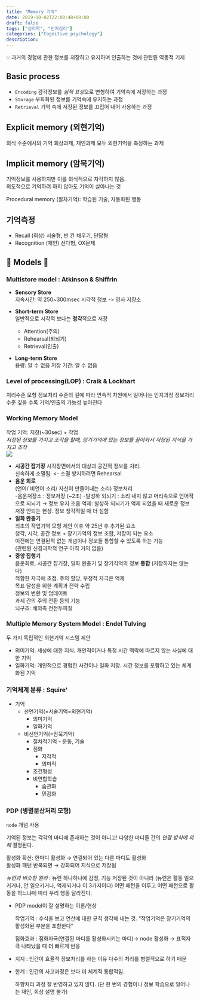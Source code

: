 ```yaml
---
title: "Memory 기억"
date: 2019-10-02T22:09:48+09:00
draft: false
tags: ["심리학", "인지심리"]
categories: ["Cognitive psychology"]
description: 
---
```

<aside>
💡 과거의 경험에 관한 정보를 저장하고 유지하며 인출하는 것에 관련된 역동적 기제  
</aside>
  
## Basic process
- `Encoding`
    감각정보를 *심적 표상*으로 변형하여 기억속에 저장하는 과정
- `Storage`
    부화화된 정보를 기억속에 유지하는 과정
- `Retrieval`
    기억 속에 저장된 정보를 끄집어 내어 사용하는 과정
    

## Explicit memory (외현기억)
의식 수준에서의 기억
회상과제, 재인과제 모두 외현기억을 측정하는 과제

## Implicit memory (암묵기억)
기억정보를 사용하지만 이를 의식적으로 자각하지 않음.   
의도적으로 기억하려 하지 않아도 기억이 살아나는 것  

Procedural memory (절차기억): 학습된 기술, 자동화된 행동
    

## 기억측정
- Recall (회상)
    서술형, 빈 칸 채우기, 단답형
- Recognition (재인)
    선다형, OX문제
    
## 🎨 Models 🎨
### Multistore model : Atkinson & Shiffrin
- **Sensory Store**  
지속시간: 약 250~300msec
시각적 정보 -> 영사 저장소

- **Short-term Store**  
일반적으로 시각적 보다는 **청각**적으로 저장
  - Attention(주의)
  - Rehearsal(되뇌기)
  - Retrieval(인출)

- **Long-term Store**  
용량: 알 수 없음
저장 기간: 알 수 없음

### Level of processing(LOP) : Craik & Lockhart 
처리수준 모형
정보처리 수준의 깊에 따라 연속적 차원에서 일어나는 인지과정
정보처리 수준 깊을 수록 기억/인출의 가능성 높아진다

### Working Memory Model
작업 기억: 저장(~30sec) + 작업  
_저장된 정보를 가지고 조작을 할때, 장기기억에 있는 정보를 끌어와서 저장된 지식을 가지고 조작_   
![](https://upload.wikimedia.org/wikipedia/commons/thumb/5/57/Baddeley_working_memory.jpg/600px-Baddeley_working_memory.jpg)
- **시공간 잡기장**
  시각장면에서의 대상과 공간적 정보를 처리.  
  신속하게 소멸됨. <- 소멸 방지하려면 Rehearsal
- **음운 회로**  
(언어/ 비언어 소리/ 자신이 만들어내는 소리) 정보처리  
  -음운저장소 : 정보저장 (~2초)
  -발성하 되뇌기 : 소리 내지 않고 머리속으로 언어적으로 되뇌기 → 정보 유지
    조음 억제: 발성하 되뇌기가 억제 되었을 때 새로운 정보 저장 안되는 현상. 정보 청각적일 때 더 심함
- **일화 완충기**  
  최초의 작업기억 모형 제안 이후 약 25년 후 추가된 요소  
  청각, 시각, 공간 정보 + 장기기억의 정보 조합, 저장이 되는 요소  
  이전에는 연결된적 없는 개념이나 정보들 통합할 수 있도록 하는 기능  
  (관련된 신경과학적 연구 아직 거의 없음)
- **중앙 집행기**  
  음운회로, 시공간 잡기장, 일화 완충기 및 장기긱억의 정보 **통합** (저장하지는 않는다)  
  적합한 자극에 초점. 주의 할당, 부정적 자극은 억제  
  목표 달성을 위한 계획과 전략 수립  
  정보의 변환 및 업데이트  
  과제 간의 주의 전환 등의 기능  
뇌구조: 배외측 전전두피질
### Multiple Memory System Model : Endel Tulving
두 가지 독립적인 외현기억 시스템 제안
- 의미기억: 세상에 대한 지식. 개인적이거나 특정 시간 맥락에 따르지 않는 사실에 대한 기억
- 일화기억: 개인적으로 경험한 사건이나 일화 저장. 시간 정보를 포함하고 있는 체계화된 기억
### 기억체계 분류 : Squire'
- 기억
  - 선언기억(=서술기억=외현기억)
    - 의미기억
    - 일화기억
  - 비선언기억(=암묵기억)
    - 절차적기억 - 운동, 기술
    - 점화
      - 지각적
      - 의미적
    - 조건형성
    - 비연합학습
      - 습관화
      - 민감화
### PDP (병렬분산처리 모형)
`node` 개념 사용

기억된 정보는 각각의 마디에 존재하는 것이 아니고! 다양한 마디들 간의 *연결 방식에 의해* 결정된다. 

활성화 확산: 한마디 활성화 → 연결되어 있는 다른 마디도 활성화  
활성화 패턴 반복되면 → 강화되어 지식으로 저장됨

*뉴런과 비슷한 원리* : 뉴런 하나하나에 감정, 기능 저장된 것이 아니라 (뉴런은 활동 일으키거나, 안 일으키거나, 억제되거나 이 3가지이다) 어떤 패턴을 이루고 어떤 패턴으로 활동을 하느냐에 따라 우리 행동 달라진다. 

- PDP model이 잘 설명하는 이론/현상
    
    작업기억 : 수식을 보고 연산에 대한 규칙 생각해 내는 것. “작업기억은 장기기억의 활성화된 부분을 포함한다”
    
    점화효과 : 점화자극(연결된 마디를 활성화시키는 마디)→ node 활성화 → 표적자극 나타났을 때 더 빠르게 반응
    
- 지지 : 인간이 효율적 정보처리를 하는 이유 다수의 처리를 병렬적으로 하기 때문
- 한계 : 인간의 사고과정은 보다 더 체계적 통합적임.
    
    하향처리 과정 잘 반영하고 있지 않다. (단 한 번의 경험이나 정보 학습으로 일어나는 재인, 회상 설명 불가)